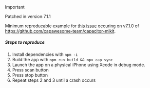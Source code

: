 > [!IMPORTANT]  
> Patched in version 7.1.1

Minimum reproducable example for [this issue](https://github.com/capawesome-team/capacitor-mlkit/issues/258) occuring on v7.1.0 of https://github.com/capawesome-team/capacitor-mlkit.

##### Steps to reproduce

1. Install dependencies with `npm -i`
2. Build the app with `npm run build && npx cap sync`
3. Launch the app on a physical iPhone using Xcode in debug mode.
4. Press scan button
5. Press stop button
6. Repeat steps 2 and 3 until a crash occurs
